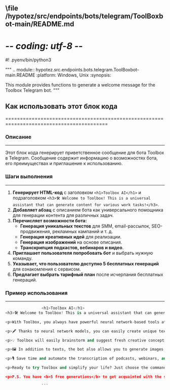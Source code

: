 ## \file /hypotez/src/endpoints/bots/telegram/ToolBoxbot-main/README.md
# -*- coding: utf-8 -*-
#! .pyenv/bin/python3

"""
.. module::  hypotez.src.endpoints.bots.telegram.ToolBoxbot-main.README
:platform: Windows, Unix
:synopsis: 

This module provides functions to generate a welcome message for the Toolbox Telegram bot.
"""

## Как использовать этот блок кода
=========================================================================================

### Описание
-------------------------
Этот блок кода генерирует приветственное сообщение для бота Toolbox в Telegram. Сообщение содержит информацию о возможностях бота,  его преимуществах и приглашение к использованию.

### Шаги выполнения
-------------------------
1. **Генерирует HTML-код** с заголовком `<h1>Toolbox AI</h1>` и подзаголовком `<h3>🛠 Welcome to Toolbox! This is a universal assistant that can generate content for various work tasks!</h3>`.
2. **Добавляет абзац** с описанием бота как универсального помощника для генерации контента для различных задач.
3. **Перечисляет возможности бота:**
    - **Генерация уникальных текстов** для SMM, email-рассылок, SEO-продвижения, рекламных кампаний и т. д.
    - **Генерация креативных идей** для реализации.
    - **Генерация изображений** на основе описания.
    - **Транскрипция подкастов, вебинаров и видео**.
4. **Приглашает пользователя попробовать бот** и выбрать нужную команду.
5. **Указывает, что пользователю доступно 5 бесплатных генераций** для ознакомления с сервисом.
6. **Предлагает выбрать тарифный план** после исчерпания бесплатных генераций.

### Пример использования
-------------------------

```python
                <h1>Toolbox AI</h1>
<h3>🛠 Welcome to Toolbox! This is a universal assistant that can generate content for various work tasks!</h3>

<p>With Toolbox, you always have powerful neural network-based tools at your fingertips for writing compelling texts, generating creative ideas, and creating visual content. Forget about tasteless templates and the agony of creativity!</p>

<p>🖋 Thanks to neural network models, you can easily create unique texts for SMM, email newsletters, SEO promotion, advertising campaigns, and much more. Just <b>choose the task you need</b>, write the <b>input</b>, and get the <b>ready-made content</b> as a result.</p>

<p>💡 Toolbox will easily brainstorm and suggest fresh creative concepts for implementation.</p>

<p>🖼 In addition to texts, the bot also allows you to generate images based on a description. Create visual content for posts, banners, illustrations from scratch - without photo banks and designers.</p>

<p>🎙 Save time and automate the transcription of podcasts, webinars, and videos using the built-in function.</p>

<p>Ready to try Toolbox and simplify your life? Just choose the command you need. I'll be happy to help with any task!</p>

<p>P.S. You have <b>5 free generations</b> to get acquainted with the service. Then you can choose a tariff plan that covers all your work tasks!</p>

                ```